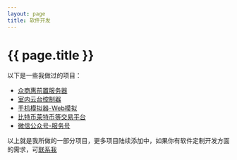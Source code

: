 ```yaml
---
layout: page
title: 软件开发
---
```


{{ page.title }}
================

以下是一些我做过的项目：

- [众商惠前置服务器](/pages/zhongshanghui)
- [室内云台控制器](/pages/ytmanager)
- [手机模拟器-Web模拟](/pages/mobile-phone-emulator)
- [比特币莱特币等交易平台](/pages/bitcoin-currency-market)
- [微信公众号-服务号](/pages/mpwechat)

以上就是我所做的一部分项目，更多项目陆续添加中，如果你有软件定制开发方面的需求，可[联系我](/pages/contact-us)

